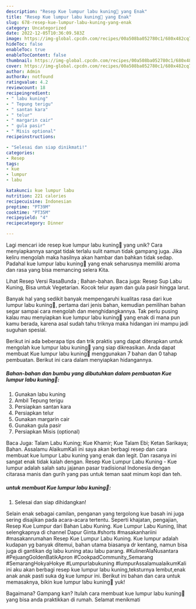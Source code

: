 ```yaml
---
description: "Resep Kue lumpur labu kuning🍠 yang Enak"
title: "Resep Kue lumpur labu kuning🍠 yang Enak"
slug: 678-resep-kue-lumpur-labu-kuning-yang-enak
category: Uncategorized
date: 2022-12-05T10:36:09.583Z
image: https://img-global.cpcdn.com/recipes/00a508ba052780c1/680x482cq70/kue-lumpur-labu-kuning-foto-resep-utama.jpg
hideToc: false
enableToc: true
enableTocContent: false
thumbnail: https://img-global.cpcdn.com/recipes/00a508ba052780c1/680x482cq70/kue-lumpur-labu-kuning-foto-resep-utama.jpg
cover: https://img-global.cpcdn.com/recipes/00a508ba052780c1/680x482cq70/kue-lumpur-labu-kuning-foto-resep-utama.jpg
author: Admin
authorAv: notfound
ratingvalue: 4.2
reviewcount: 18
recipeingredient:
- " labu kuning"
- " Tepung terigu"
- " santan kara"
- " telur"
- " margarin cair"
- " gula pasir"
- " Misis optional"
recipeinstructions:

- "Selesai dan siap dinikmati!"
categories:
- Resep
tags:
- kue
- lumpur
- labu

katakunci: kue lumpur labu 
nutrition: 221 calories
recipecuisine: Indonesian
preptime: "PT39M"
cooktime: "PT35M"
recipeyield: "4"
recipecategory: Dinner

---
```





Lagi mencari ide resep kue lumpur labu kuning🍠 yang unik? Cara menyiapkannya sangat tidak terlalu sulit namun tidak gampang juga. Jika keliru mengolah maka hasilnya akan hambar dan bahkan tidak sedap. Padahal kue lumpur labu kuning🍠 yang enak seharusnya memiliki aroma dan rasa yang bisa memancing selera Kita.





Lihat Resep Versi RasaBunda ; Bahan-bahan. Baca juga: Resep Sup Labu Kuning, Bisa untuk Vegetarian. Kocok telur ayam dan gula pasir hingga larut.

Banyak hal yang sedikit banyak mempengaruhi kualitas rasa dari kue lumpur labu kuning🍠, pertama dari jenis bahan, kemudian pemilihan bahan segar sampai cara mengolah dan menghidangkannya. Tak perlu pusing kalau mau menyiapkan kue lumpur labu kuning🍠 yang enak di mana pun kamu berada, karena asal sudah tahu triknya maka hidangan ini mampu jadi suguhan spesial.






Berikut ini ada beberapa tips dan trik praktis yang dapat diterapkan untuk mengolah kue lumpur labu kuning🍠 yang siap dikreasikan. Anda dapat membuat Kue lumpur labu kuning🍠 menggunakan 7 bahan dan 0 tahap pembuatan. Berikut ini cara dalam menyiapkan hidangannya.

<!--inarticleads1-->

##### Bahan-bahan dan bumbu yang dibutuhkan dalam pembuatan Kue lumpur labu kuning🍠:

1. Gunakan  labu kuning
1. Ambil  Tepung terigu
1. Persiapkan  santan kara
1. Persiapkan  telur
1. Gunakan  margarin cair
1. Gunakan  gula pasir
1. Persiapkan  Misis (optional)


Baca Juga: Talam Labu Kuning; Kue Khamir; Kue Talam Ebi; Ketan Sarikaya; Bahan. Assalamu AlaikumKali ini saya akan berbagi resep dan cara membuat kue lumpur Labu kuning yang enak dan legit. Dan rasanya ini sangat enak tidak kalah dengan. Resep Kue Lumpur Labu Kuning - Kue lumpur adalah salah satu jajanan pasar tradisional Indonesia dengan citarasa manis dan gurih yang pas untuk teman saat minum kopi dan teh. 

<!--inarticleads2-->

#####  untuk membuat Kue lumpur labu kuning🍠:


1. Selesai dan siap dihidangkan!

Selain enak sebagai camilan, penganan yang tergolong kue basah ini juga sering disajikan pada acara-acara tertentu. Seperti khajatan, pengajian, Resep Kue Lumpur dari Bahan Labu Kuning. Kue Lumpur Labu Kuning, lihat selengkapnya di channel Dapur Ginta.#shorts #masakanhariini #masakanrumahan Resep Kue Lumpur Labu Kuning. Kue lumpur adalah kudapan yg banyak ditemui, bahan utama biasanya dr kentang, namun bisa juga di gantikan dg labu kuning atau labu parang. #KulinerAlaNusantara #PejuangGoldenBatikApron #CookpadCommunity_Semarang #SemarangHokyaHokye #Lumpurlabukuning #lumpurAssalamualaikumKali ini aku akan berbagi resep kue lumpur labu kuning,teksturnya lembut,enak anak anak pasti suka dg kue lumpur ini. Berikut ini bahan dan cara untuk memasaknya, bikin kue lumpur labu kuning🍠 yuk! 

Bagaimana? Gampang kan? Itulah cara membuat kue lumpur labu kuning🍠 yang bisa anda praktikkan di rumah. Selamat menikmati

